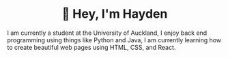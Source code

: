 <h1 align="center">👋 Hey, I'm Hayden</h1>

<p>I am currently a student at the University of Auckland, I enjoy back end programming using things like Python and Java, I am currently learning how to create beautiful web pages using HTML, CSS, and React.</p>
